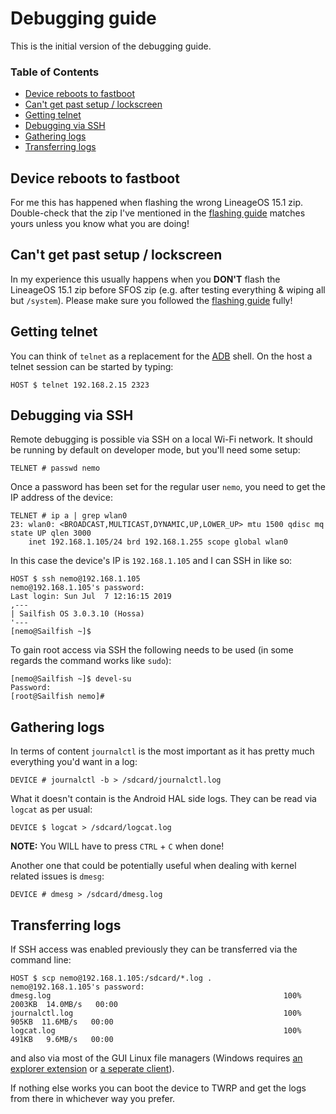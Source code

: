 # Debugging guide
This is the initial version of the debugging guide.

### Table of Contents
* [Device reboots to fastboot](#device-reboots-to-fastboot)
* [Can't get past setup / lockscreen](#cant-get-past-setup-lockscreen)
* [Getting telnet](#getting-telnet)
* [Debugging via SSH](#debugging-via-ssh)
* [Gathering logs](#gathering-logs)
* [Transferring logs](#transferring-logs)

## Device reboots to fastboot

For me this has happened when flashing the wrong LineageOS 15.1 zip. Double-check that the zip I've mentioned in the [flashing guide](FLASHING.md#flashing-zips) matches yours unless you know what you are doing!

## Can't get past setup / lockscreen<a name="cant-get-past-setup-lockscreen"></a>

In my experience this usually happens when you **DON'T** flash the LineageOS 15.1 zip before SFOS zip (e.g. after testing everything & wiping all but `/system`). Please make sure you followed the [flashing guide](FLASHING.md) fully!

## Getting telnet
You can think of `telnet` as a replacement for the [ADB](https://developer.android.com/studio/command-line/adb) shell. On the host a telnet session can be started by typing:
```
HOST $ telnet 192.168.2.15 2323
```

## Debugging via SSH
Remote debugging is possible via SSH on a local Wi-Fi network. It should be running by default on developer mode, but you'll need some setup:
```
TELNET # passwd nemo
```

Once a password has been set for the regular user `nemo`, you need to get the IP address of the device:
```
TELNET # ip a | grep wlan0
23: wlan0: <BROADCAST,MULTICAST,DYNAMIC,UP,LOWER_UP> mtu 1500 qdisc mq state UP qlen 3000
    inet 192.168.1.105/24 brd 192.168.1.255 scope global wlan0
```

In this case the device's IP is `192.168.1.105` and I can SSH in like so:
```
HOST $ ssh nemo@192.168.1.105
nemo@192.168.1.105's password: 
Last login: Sun Jul  7 12:16:15 2019
,---
| Sailfish OS 3.0.3.10 (Hossa)
'---
[nemo@Sailfish ~]$
```

To gain root access via SSH the following needs to be used (in some regards the command works like `sudo`):
```
[nemo@Sailfish ~]$ devel-su
Password:
[root@Sailfish nemo]#
```

## Gathering logs
In terms of content `journalctl` is the most important as it has pretty much everything you'd want in a log:
```
DEVICE # journalctl -b > /sdcard/journalctl.log
```

What it doesn't contain is the Android HAL side logs. They can be read via `logcat` as per usual:
```
DEVICE $ logcat > /sdcard/logcat.log
```
**NOTE:** You WILL have to press `CTRL` + `C` when done!

Another one that could be potentially useful when dealing with kernel related issues is `dmesg`:
```
DEVICE # dmesg > /sdcard/dmesg.log
```

## Transferring logs

If SSH access was enabled previously they can be transferred via the command line:
```
HOST $ scp nemo@192.168.1.105:/sdcard/*.log .
nemo@192.168.1.105's password: 
dmesg.log                                                    100% 2003KB  14.0MB/s   00:00    
journalctl.log                                               100%  905KB  11.6MB/s   00:00    
logcat.log                                                   100%  491KB   9.6MB/s   00:00
```
and also via most of the GUI Linux file managers (Windows requires [an explorer extension](http://swish-sftp.org/) or [a seperate client](https://winscp.net/eng/index.php)).

If nothing else works you can boot the device to TWRP and get the logs from there in whichever way you prefer.
